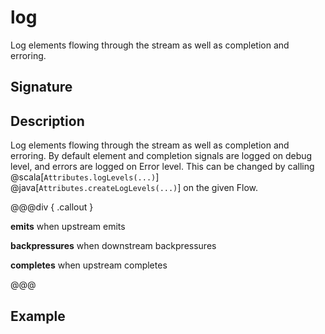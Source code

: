 # log

Log elements flowing through the stream as well as completion and erroring.

## Signature

## Description

Log elements flowing through the stream as well as completion and erroring. By default element and
completion signals are logged on debug level, and errors are logged on Error level.
This can be changed by calling @scala[`Attributes.logLevels(...)`] @java[`Attributes.createLogLevels(...)`] on the given Flow.


@@@div { .callout }

**emits** when upstream emits

**backpressures** when downstream backpressures

**completes** when upstream completes

@@@

## Example

